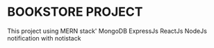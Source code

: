 # BOOKSTORE PROJECT

This project using MERN stack'
MongoDB
ExpressJs
ReactJs
NodeJs
notification with notistack
